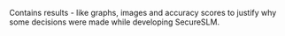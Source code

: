Contains results - like graphs, images and accuracy scores to justify why some decisions were made while developing SecureSLM.
